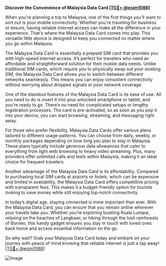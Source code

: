 **Discover the Convenience of Malaysia Data Card [[TG💪+ @esim1088](https://t.me/s/esim1088)]**

When you're planning a trip to Malaysia, one of the first things you'll want to sort out is your mobile connectivity. Whether you're traveling for business or leisure, having reliable internet access can make all the difference in your experience. That's where the Malaysia Data Card comes into play. This versatile little device is designed to keep you connected no matter where you go within Malaysia.

The Malaysia Data Card is essentially a prepaid SIM card that provides you with high-speed internet access. It’s perfect for travelers who need an affordable and straightforward solution for their mobile data needs. Unlike traditional SIM cards, which require you to physically swap out your existing SIM, the Malaysia Data Card allows you to switch between different networks seamlessly. This means you can enjoy consistent connectivity without worrying about dropped signals or poor network coverage.

One of the standout features of the Malaysia Data Card is its ease of use. All you need to do is insert it into your unlocked smartphone or tablet, and you're ready to go. There’s no need for complicated setups or lengthy registration processes. The card is pre-activated, so as soon as you pop it into your device, you can start browsing, streaming, and messaging right away. 

For those who prefer flexibility, Malaysia Data Cards offer various plans tailored to different usage patterns. You can choose from daily, weekly, or monthly packages depending on how long you plan to stay in Malaysia. These plans typically include generous data allowances that cater to everything from light web browsing to heavy video streaming. Plus, many providers offer unlimited calls and texts within Malaysia, making it an ideal choice for frequent travelers.

Another advantage of the Malaysia Data Card is its affordability. Compared to purchasing local SIM cards at airports or hotels, which can be expensive and limited in availability, the Malaysia Data Card offers competitive pricing with transparent fees. This makes it a budget-friendly option for tourists looking to save money while still enjoying top-notch connectivity.

In today’s digital age, staying connected is more important than ever. With the Malaysia Data Card, you can ensure that you remain online wherever your travels take you. Whether you’re exploring bustling Kuala Lumpur, relaxing on the beaches of Langkawi, or hiking through the lush rainforests of Borneo, this handy gadget ensures you stay in touch with loved ones back home and access essential information on the go.

So why wait? Grab your Malaysia Data Card today and embark on your journey with peace of mind knowing that reliable internet is just a tap away! [[TG💪+ @esim1088](https://t.me/s/esim1088)]

![Image](https://i.postimg.cc/Y0z9fWf4/image.png)
